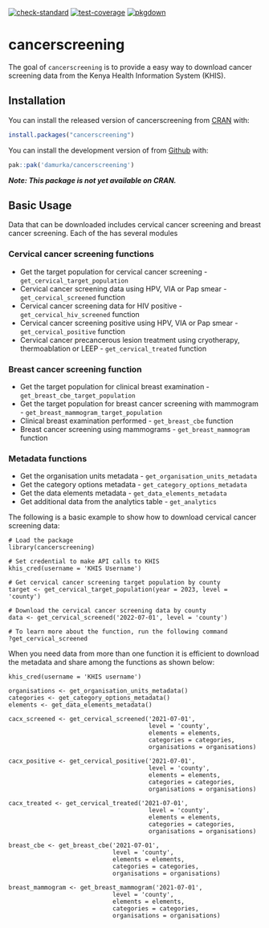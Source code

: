 <!-- badges: start -->
[![check-standard](https://github.com/damurka/cancerscreening/actions/workflows/R-CMD-check.yaml/badge.svg)](https://github.com/damurka/cancerscreening/actions/workflows/R-CMD-check.yaml)
[![test-coverage](https://github.com/damurka/cancerscreening/actions/workflows/test-coverage.yaml/badge.svg)](https://github.com/damurka/cancerscreening/actions/workflows/test-coverage.yaml)
[![pkgdown](https://github.com/damurka/cancerscreening/actions/workflows/pkgdown.yaml/badge.svg)](https://github.com/damurka/cancerscreening/actions/workflows/pkgdown.yaml)
<!-- badges: end -->

# cancerscreening
The goal of `cancerscreening` is to provide a easy way to download cancer screening data from the Kenya Health Information System (KHIS).

## Installation
You can install the released version of cancerscreening from [CRAN](https://cran.r-project.org/) with:
```r
install.packages("cancerscreening")
```

You can install the development version of from [Github](https://github.com) with:
```r
pak::pak('damurka/cancerscreening')
```
___Note: This package is not yet available on CRAN.___

## Basic Usage
Data that can be downloaded includes cervical cancer screening and breast cancer screening. Each of the has several modules

### Cervical cancer screening functions
- Get the target population for cervical cancer screening - `get_cervical_target_population` 
- Cervical cancer screening data using HPV, VIA or Pap smear - `get_cervical_screened` function
- Cervical cancer screening data for HIV positive - `get_cervical_hiv_screened` function
- Cervical cancer screening positive using HPV, VIA or Pap smear - `get_cervical_positive` function
- Cervical cancer precancerous lesion treatment using cryotherapy, thermoablation or LEEP - `get_cervical_treated` function

### Breast cancer screening function
- Get the target population for clinical breast examination - `get_breast_cbe_target_population`
- Get the target population for breast cancer screening with mammogram - `get_breast_mammogram_target_population` 
- Clinical breast examination performed - `get_breast_cbe` function
- Breast cancer screening using mammograms - `get_breast_mammogram` function

### Metadata functions
- Get the organisation units metadata - `get_organisation_units_metadata`
- Get the category options metadata - `get_category_options_metadata`
- Get the data elements metadata - `get_data_elements_metadata`
- Get additional data from the analytics table - `get_analytics`

The following is a basic example to show how to download cervical cancer screening data:

```{r}
# Load the package
library(cancerscreening)

# Set credential to make API calls to KHIS
khis_cred(username = 'KHIS Username')

# Get cervical cancer screening target population by county
target <- get_cervical_target_population(year = 2023, level = 'county')

# Download the cervical cancer screening data by county
data <- get_cervical_screened('2022-07-01', level = 'county')

# To learn more about the function, run the following command
?get_cervical_screened
```

When you need data from more than one function it is efficient to download the
metadata and share among the functions as shown below:

```{r}
khis_cred(username = 'KHIS username')

organisations <- get_organisation_units_metadata()
categories <- get_category_options_metadata()
elements <- get_data_elements_metadata()

cacx_screened <- get_cervical_screened('2021-07-01', 
                                       level = 'county',
                                       elements = elements,
                                       categories = categories,
                                       organisations = organisations)

cacx_positive <- get_cervical_positive('2021-07-01', 
                                       level = 'county',
                                       elements = elements,
                                       categories = categories,
                                       organisations = organisations)

cacx_treated <- get_cervical_treated('2021-07-01', 
                                       level = 'county',
                                       elements = elements,
                                       categories = categories,
                                       organisations = organisations)

breast_cbe <- get_breast_cbe('2021-07-01', 
                             level = 'county',
                             elements = elements,
                             categories = categories,
                             organisations = organisations)

breast_mammogram <- get_breast_mammogram('2021-07-01', 
                             level = 'county',
                             elements = elements,
                             categories = categories,
                             organisations = organisations)
```
